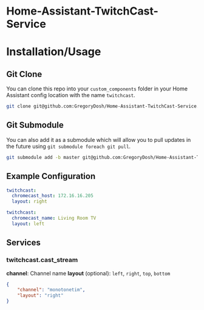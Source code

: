 # Home-Assistant-TwitchCast-Service

# Installation/Usage

## Git Clone
You can clone this repo into your `custom_components` folder in your Home Assistant config location with the name `twitchcast`.
```bash
git clone git@github.com:GregoryDosh/Home-Assistant-TwitchCast-Service.git twitchcast
```

## Git Submodule
You can also add it as a submodule which will allow you to pull updates in the future using `git submodule foreach git pull`.
```bash
git submodule add -b master git@github.com:GregoryDosh/Home-Assistant-TwitchCast-Service.git twitchcast
```


## Example Configuration
```yaml
twitchcast:
  chromecast_host: 172.16.16.205
  layout: right
```

```yaml
twitchcast:
  chromecast_name: Living Room TV
  layout: left
```

## Services
### twitchcast.cast_stream
**channel**: Channel name
**layout** (optional): `left`, `right`, `top`, `bottom`

```json
{
    "channel": "monotonetim",
    "layout": "right"
}
```
